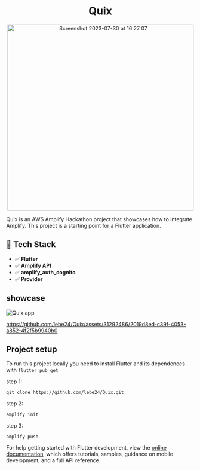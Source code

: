 <h1 align="center">
  Quix 
</h1>

<p align="center">
  <img width="499" align="center" alt="Screenshot 2023-07-30 at 16 27 07" src="https://github.com/lebe24/Quix/assets/31292486/60962825-efcb-4469-8d38-813a32540e8c">
</p>


Quix is an AWS Amplify Hackathon project that showcases how to integrate Amplify.
This project is a starting point for a Flutter application.


## 🚀 Tech Stack

- ✅ **Flutter**
- ✅ **Amplify API**
- ✅ **amplify_auth_cognito**
- ✅ **Provider**

##  showcase
![Quix app](https://github.com/lebe24/Quix/assets/31292486/e41c1e83-25b3-49fd-8c8d-d7996d0a5d9d)

https://github.com/lebe24/Quix/assets/31292486/2019d8ed-c39f-4053-a852-4f2f5b9940b0


## Project setup

To run this project locally you need to install Flutter and its dependences with ``flutter pub get``

step 1:

```shell
git clone https://github.com/lebe24/Quix.git
``````
step 2:
````shell
amplify init
``````
step 3:
````shell
amplify push
``````



For help getting started with Flutter development, view the
[online documentation](https://docs.flutter.dev/), which offers tutorials,
samples, guidance on mobile development, and a full API reference.
